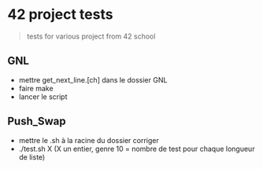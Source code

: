 # 42 project tests

> tests for various project from 42 school

## GNL

- mettre get_next_line.[ch] dans le dossier GNL
- faire make
- lancer le script

## Push_Swap

- mettre le .sh à la racine du dossier corriger
- ./test.sh X (X un entier, genre 10 = nombre de test pour chaque longueur de liste) 
